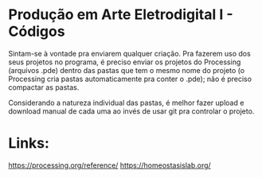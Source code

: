 # Produção em Arte Eletrodigital I - Códigos

Sintam-se à vontade pra enviarem qualquer criação. Pra fazerem uso dos seus projetos no programa, é preciso enviar os projetos do Processing (arquivos .pde) dentro das pastas que tem o mesmo nome do projeto (o Processing cria pastas automaticamente pra conter o .pde); não é preciso compactar as pastas.

Considerando a natureza individual das pastas, é melhor fazer upload e download manual de cada uma ao invés de usar git pra controlar o projeto.

# Links:

https://processing.org/reference/
https://homeostasislab.org/
